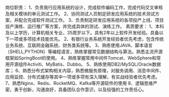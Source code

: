 岗位职责：
1、负责我行应用系统的设计，完成软件编码工作，完成代码交叉审核及相关模块的单元测试工作。
2、协同测试人员制定研发应用系统的技术测试方案，并配合完成软件测试工作。
3、负责制定研发应用系统的各项投产上线、项目投产演练、运行推广等方案，并完成具体的测试、演练工作。
素质要求：
1、本科及以上学历，计算机相关专业，35周岁以下。具有2年以上软件开发经验。具备以下一项或多项技术技能优先。
2、有银行业务系统开发经验者优先考虑，包含传统业务系统、互联网金融系统、财务类系统等。
3、熟练使用JAVA、脚本语言（SHELL,PYTHON）等编程语言，熟练掌握常见数据结构与算法。熟悉主流开源框架如SpringBoot的使用。
4、熟练掌握常用中间件Tomcat、WebSphere和常用开源组件Activiti、MyBatis、Dubbo。
5、熟练使用DB2/MySQL/Oracle数据库；
6、熟悉分布式架构相关内容，熟悉微服务原理，对服务调用、消息中间件、应用监控、分布式缓存等其中一项或多项有深入理解，有实战经验者优先考虑。
7、熟悉Nginx、Redis、RocketMQ、Kafka等开源软件的使用
8、逻辑思维严密，勇于创新，沟通良好，具备团队合作意识，以及较强的工作责任心。